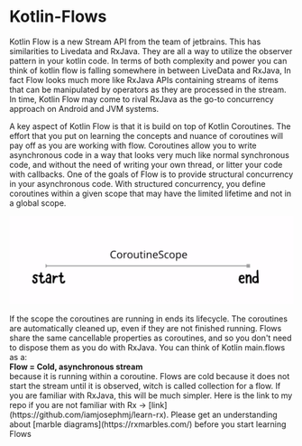 # Kotlin-Flows

<p>
Kotlin Flow is a new Stream API from the team of jetbrains. This has similarities to 
Livedata and RxJava. They are all a way to utilize the observer pattern in your kotlin code. 
In terms of both complexity and power you can think of kotlin flow is falling somewhere in between 
LiveData and RxJava, In fact Flow looks much more like RxJava APIs containing streams of items that can 
be manipulated by operators as they are processed in the stream. In time, Kotlin Flow may come to rival 
RxJava as the go-to concurrency approach on Android and JVM systems.
</p>
<p>
A key aspect of Kotlin Flow is that it is build on top of Kotlin Coroutines. The effort that you 
put on learning the concepts and nuance of coroutines will pay off as you are working with flow. 
Coroutines allow you to write asynchronous code in a way that looks very much like normal synchronous code, and
without the need of writing your own thread, or litter your code with callbacks. 
One of the goals of Flow is to provide structural concurrency in your asynchronous code. With 
structured concurrency, you define coroutines within a given scope that may have the limited lifetime and not 
in a global scope.
</p>
<img src="https://github.com/iamjosephmj/Kotlin-Flows/blob/main/img/structured_concurrency.png">

<p>
If the scope the coroutines are running in ends its lifecycle. The coroutines are automatically 
cleaned up, even if they are not finished running. Flows share the same cancellable properties as 
coroutines, and so you don't need to dispose them as you do with RxJava. You can think of Kotlin main.flows as a:
<br>
<b>Flow = Cold, asynchronous stream</b>
<br>
because it is running within a coroutine. Flows are cold because it does not start the stream until 
it is observed, witch is called collection for a flow. If you are familiar with RxJava, this will be much simpler. 
Here is the link to my repo if you are not familiar with Rx -> [link](https://github.com/iamjosephmj/learn-rx).
Please get an understanding about [marble diagrams](https://rxmarbles.com/) before you start learning Flows
</p>
